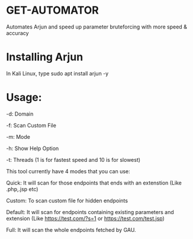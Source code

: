 # GET-AUTOMATOR
Automates Arjun and speed up parameter bruteforcing with more speed & accuracy


# Installing Arjun

In Kali Linux, type sudo apt install arjun -y


# Usage:

-d: Domain

-f: Scan Custom File

-m: Mode

-h: Show Help Option

-t: Threads (1 is for fastest speed and 10 is for slowest)


This tool currently have 4 modes that you can use:

Quick: It will scan for those endpoints that ends with an extenstion (Like .php,.jsp etc)

Custom: To scan custom file for hidden endpoints

Default: It will scan for endpoints containing existing parameters and extension (Like https://test.com/?s=1 or https://test.com/test.jsp)

Full: It will scan the whole endpoints fetched by GAU.
